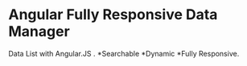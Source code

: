 # Angular Fully Responsive Data Manager

Data List with Angular.JS . *Searchable *Dynamic *Fully Responsive.
